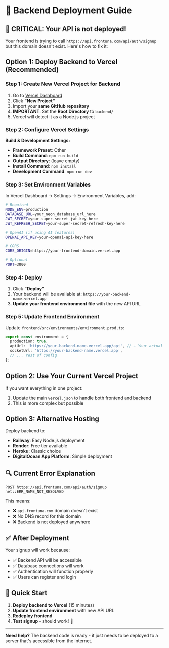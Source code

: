# 🚀 Backend Deployment Guide

## 🚨 **CRITICAL: Your API is not deployed!**

Your frontend is trying to call `https://api.frontuna.com/api/auth/signup` but this domain doesn't exist. Here's how to fix it:

## **Option 1: Deploy Backend to Vercel (Recommended)**

### **Step 1: Create New Vercel Project for Backend**

1. Go to [Vercel Dashboard](https://vercel.com/dashboard)
2. Click **"New Project"**
3. Import your **same GitHub repository**
4. **IMPORTANT**: Set the **Root Directory** to `backend/`
5. Vercel will detect it as a Node.js project

### **Step 2: Configure Vercel Settings**

**Build & Development Settings:**
- **Framework Preset**: Other
- **Build Command**: `npm run build`
- **Output Directory**: (leave empty)
- **Install Command**: `npm install`
- **Development Command**: `npm run dev`

### **Step 3: Set Environment Variables**

In Vercel Dashboard → Settings → Environment Variables, add:

```bash
# Required
NODE_ENV=production
DATABASE_URL=your_neon_database_url_here
JWT_SECRET=your-super-secret-jwt-key-here
JWT_REFRESH_SECRET=your-super-secret-refresh-key-here

# OpenAI (if using AI features)
OPENAI_API_KEY=your-openai-api-key-here

# CORS
CORS_ORIGIN=https://your-frontend-domain.vercel.app

# Optional
PORT=3000
```

### **Step 4: Deploy**

1. Click **"Deploy"**
2. Your backend will be available at: `https://your-backend-name.vercel.app`
3. **Update your frontend environment file** with the new API URL

### **Step 5: Update Frontend Environment**

Update `frontend/src/environments/environment.prod.ts`:

```typescript
export const environment = {
  production: true,
  apiUrl: 'https://your-backend-name.vercel.app/api', // ← Your actual Vercel backend URL
  socketUrl: 'https://your-backend-name.vercel.app',
  // ... rest of config
};
```

## **Option 2: Use Your Current Vercel Project**

If you want everything in one project:

1. Update the main `vercel.json` to handle both frontend and backend
2. This is more complex but possible

## **Option 3: Alternative Hosting**

Deploy backend to:
- **Railway**: Easy Node.js deployment
- **Render**: Free tier available  
- **Heroku**: Classic choice
- **DigitalOcean App Platform**: Simple deployment

## **🔍 Current Error Explanation**

```
POST https://api.frontuna.com/api/auth/signup net::ERR_NAME_NOT_RESOLVED
```

This means:
- ❌ `api.frontuna.com` domain doesn't exist
- ❌ No DNS record for this domain
- ❌ Backend is not deployed anywhere

## **✅ After Deployment**

Your signup will work because:
- ✅ Backend API will be accessible
- ✅ Database connections will work
- ✅ Authentication will function properly
- ✅ Users can register and login

## **🚀 Quick Start**

1. **Deploy backend to Vercel** (15 minutes)
2. **Update frontend environment** with new API URL
3. **Redeploy frontend** 
4. **Test signup** - should work! 🎉

---

**Need help?** The backend code is ready - it just needs to be deployed to a server that's accessible from the internet.

